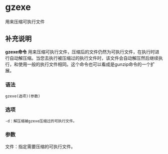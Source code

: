 gzexe
===

用来压缩可执行文件

## 补充说明

**gzexe命令** 用来压缩可执行文件，压缩后的文件仍然为可执行文件，在执行时进行自动解压缩。当您去执行被压缩过的执行文件时，该文件会自动解压然后继续执行，和使用一般的执行文件相同。这个命令也可以看成是gunzip命令的一个扩展。

### 语法  

```
gzexe(选项)(参数)
```

### 选项  

```
-d：解压缩被gzexe压缩过的可执行文件。
```

### 参数  

文件：指定需要压缩的可执行文件。


<!-- Linux命令行搜索引擎：https://jaywcjlove.github.io/linux-command/ -->